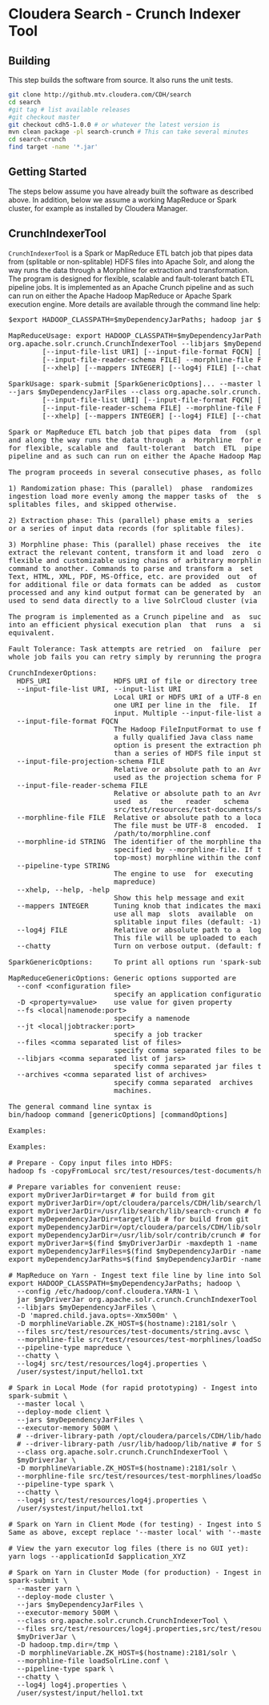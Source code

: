 # Cloudera Search - Crunch Indexer Tool

## Building

This step builds the software from source. It also runs the unit tests.

```bash
git clone http://github.mtv.cloudera.com/CDH/search
cd search
#git tag # list available releases
#git checkout master
git checkout cdh5-1.0.0 # or whatever the latest version is
mvn clean package -pl search-crunch # This can take several minutes
cd search-crunch
find target -name '*.jar'
```

## Getting Started

The steps below assume you have already built the software as described above.
In addition, below we assume a working MapReduce or Spark cluster, for example as installed by Cloudera Manager.

## CrunchIndexerTool

`CrunchIndexerTool` is a Spark or MapReduce ETL batch job that pipes data from (splitable or non-splitable) HDFS files into Apache  Solr,  and  along the way runs the data through a Morphline  for extraction  and transformation. The program is
designed for flexible, scalable and fault-tolerant batch ETL pipeline jobs. It is implemented as an  Apache  Crunch  pipeline and as such can run
on either the Apache Hadoop MapReduce or Apache Spark execution engine. More details are available through the command line help:

<pre>
$export HADOOP_CLASSPATH=$myDependencyJarPaths; hadoop jar $myDriverJar org.apache.solr.crunch.CrunchIndexerTool -help

MapReduceUsage: export HADOOP_CLASSPATH=$myDependencyJarPaths; hadoop jar $myDriverJar 
org.apache.solr.crunch.CrunchIndexerTool --libjars $myDependencyJarFiles [MapReduceGenericOptions]...
        [--input-file-list URI] [--input-file-format FQCN] [--input-file-projection-schema FILE]
        [--input-file-reader-schema FILE] --morphline-file FILE [--morphline-id STRING] [--pipeline-type STRING]
        [--xhelp] [--mappers INTEGER] [--log4j FILE] [--chatty] [HDFS_URI [HDFS_URI ...]]

SparkUsage: spark-submit [SparkGenericOptions]... --master local|yarn --deploy-mode client|cluster
--jars $myDependencyJarFiles --class org.apache.solr.crunch.CrunchIndexerTool $myDriverJar
        [--input-file-list URI] [--input-file-format FQCN] [--input-file-projection-schema FILE]
        [--input-file-reader-schema FILE] --morphline-file FILE [--morphline-id STRING] [--pipeline-type STRING]
        [--xhelp] [--mappers INTEGER] [--log4j FILE] [--chatty] [HDFS_URI [HDFS_URI ...]]

Spark or MapReduce ETL batch job that pipes data  from  (splitable or non-splitable) HDFS files into Apache Solr,
and along the way runs the data through  a  Morphline  for extraction and transformation. The program is designed
for flexible, scalable and  fault-tolerant  batch  ETL  pipeline  jobs.  It  is  implemented  as an Apache Crunch
pipeline and as such can run on either the Apache Hadoop MapReduce or Apache Spark execution engine.

The program proceeds in several consecutive phases, as follows: 

1) Randomization phase: This (parallel)  phase  randomizes  the  list  of  HDFS  input  files  in order to spread
ingestion load more evenly among the mapper tasks of  the  subsequent phase. This phase is only executed for non-
splitables files, and skipped otherwise.

2) Extraction phase: This (parallel) phase emits a  series  of  HDFS file input streams (for non-splitable files)
or a series of input data records (for splitable files). 

3) Morphline phase: This (parallel) phase receives  the  items  of  the  previous  phase, and uses a Morphline to
extract the relevant content, transform it and load  zero  or  more documents into Solr. The ETL functionality is
flexible and customizable using chains of arbitrary morphline  commands that pipe records from one transformation
command to another. Commands to parse and transform a  set  of  standard data formats such as Avro, Parquet, CSV,
Text, HTML, XML, PDF, MS-Office, etc. are provided  out  of  the  box, and additional custom commands and parsers
for additional file or data formats can be added  as  custom  morphline  commands. Any kind of data format can be
processed and any kind output format can be generated by  any custom Morphline ETL logic. Also, this phase can be
used to send data directly to a live SolrCloud cluster (via the loadSolr morphline command).

The program is implemented as a Crunch pipeline and  as  such Crunch optimizes the logical phases mentioned above
into an efficient physical execution plan  that  runs  a  single  mapper-only  job, or as the corresponding Spark
equivalent.

Fault Tolerance: Task attempts are retried  on  failure  per  the  standard  MapReduce or Spark semantics. If the
whole job fails you can retry simply by rerunning the program again using the same arguments.

CrunchIndexerOptions:
  HDFS_URI               HDFS URI of file or directory tree to ingest. (default: [])
  --input-file-list URI, --input-list URI
                         Local URI or HDFS URI of a UTF-8 encoded  file containing a list of HDFS URIs to ingest,
                         one URI per line in the  file.  If  '-'  is  specified,  URIs are read from the standard
                         input. Multiple --input-file-list arguments can be specified.
  --input-file-format FQCN
                         The Hadoop FileInputFormat to use for extracting  data from splitable HDFS files. Can be
                         a fully qualified Java class name  or  one  of  ['text', 'avro', 'avroParquet']. If this
                         option is present the extraction phase will  emit  a series of input data records rather
                         than a series of HDFS file input streams.
  --input-file-projection-schema FILE
                         Relative or absolute path to an Avro schema file  on the local file system. This will be
                         used as the projection schema for Parquet input files.
  --input-file-reader-schema FILE
                         Relative or absolute path to an Avro schema file  on the local file system. This will be
                         used  as   the   reader   schema   for   Avro   or   Parquet   input   files.   Example:
                         src/test/resources/test-documents/strings.avsc
  --morphline-file FILE  Relative or absolute path to a local  config  file that contains one or more morphlines.
                         The file must be UTF-8  encoded.  It  will  be  uploaded  to  each remote task. Example:
                         /path/to/morphline.conf
  --morphline-id STRING  The identifier of the morphline that shall  be executed within the morphline config file
                         specified by --morphline-file. If the --morphline-id  option is ommitted the first (i.e.
                         top-most) morphline within the config file is used. Example: morphline1
  --pipeline-type STRING
                         The engine to use  for  executing  the  job.  Can  be  'mapreduce' or 'spark'. (default:
                         mapreduce)
  --xhelp, --help, -help
                         Show this help message and exit
  --mappers INTEGER      Tuning knob that indicates the maximum number  of  MR  mapper tasks to use. -1 indicates
                         use all map  slots  available  on  the  cluster.  This  parameter  only  applies to non-
                         splitable input files (default: -1)
  --log4j FILE           Relative or absolute path to a  log4j.properties  config  file on the local file system.
                         This file will be uploaded to each remote task. Example: /path/to/log4j.properties
  --chatty               Turn on verbose output. (default: false)

SparkGenericOptions:     To print all options run 'spark-submit --help'

MapReduceGenericOptions: Generic options supported are
  --conf &lt;configuration file&gt;
                         specify an application configuration file
  -D &lt;property=value&gt;    use value for given property
  --fs &lt;local|namenode:port&gt;
                         specify a namenode
  --jt &lt;local|jobtracker:port&gt;
                         specify a job tracker
  --files &lt;comma separated list of files&gt;
                         specify comma separated files to be copied to the map reduce cluster
  --libjars &lt;comma separated list of jars&gt;
                         specify comma separated jar files to include in the classpath.
  --archives &lt;comma separated list of archives&gt;
                         specify comma separated  archives  to  be  unarchived  on  the compute
                         machines.

The general command line syntax is
bin/hadoop command [genericOptions] [commandOptions]

Examples: 

Examples: 

# Prepare - Copy input files into HDFS:
hadoop fs -copyFromLocal src/test/resources/test-documents/hello1.txt hdfs:/user/systest/input/

# Prepare variables for convenient reuse:
export myDriverJarDir=target # for build from git
export myDriverJarDir=/opt/cloudera/parcels/CDH/lib/search/lib/search-crunch # for CDH with parcels
export myDriverJarDir=/usr/lib/search/lib/search-crunch # for CDH with packages
export myDependencyJarDir=target/lib # for build from git
export myDependencyJarDir=/opt/cloudera/parcels/CDH/lib/solr/contrib/crunch # for CDH with parcels
export myDependencyJarDir=/usr/lib/solr/contrib/crunch # for CDH with packages
export myDriverJar=$(find $myDriverJarDir -maxdepth 1 -name '*.jar' ! -name '*-job.jar' ! -name '*-sources.jar')
export myDependencyJarFiles=$(find $myDependencyJarDir -name '*.jar' | sort | tr '\n' ',' | head -c -1)
export myDependencyJarPaths=$(find $myDependencyJarDir -name '*.jar' | sort | tr '\n' ':' | head -c -1)

# MapReduce on Yarn - Ingest text file line by line into Solr:
export HADOOP_CLASSPATH=$myDependencyJarPaths; hadoop \
  --config /etc/hadoop/conf.cloudera.YARN-1 \
  jar $myDriverJar org.apache.solr.crunch.CrunchIndexerTool \
  --libjars $myDependencyJarFiles \
  -D 'mapred.child.java.opts=-Xmx500m' \
  -D morphlineVariable.ZK_HOST=$(hostname):2181/solr \
  --files src/test/resources/test-documents/string.avsc \
  --morphline-file src/test/resources/test-morphlines/loadSolrLine.conf \
  --pipeline-type mapreduce \
  --chatty \
  --log4j src/test/resources/log4j.properties \
  /user/systest/input/hello1.txt

# Spark in Local Mode (for rapid prototyping) - Ingest into Solr:
spark-submit \
  --master local \
  --deploy-mode client \
  --jars $myDependencyJarFiles \
  --executor-memory 500M \
  # --driver-library-path /opt/cloudera/parcels/CDH/lib/hadoop/lib/native # for Snappy on CDH with parcels\
  # --driver-library-path /usr/lib/hadoop/lib/native # for Snappy on CDH with packages \
  --class org.apache.solr.crunch.CrunchIndexerTool \
  $myDriverJar \
  -D morphlineVariable.ZK_HOST=$(hostname):2181/solr \
  --morphline-file src/test/resources/test-morphlines/loadSolrLine.conf \
  --pipeline-type spark \
  --chatty \
  --log4j src/test/resources/log4j.properties \
  /user/systest/input/hello1.txt

# Spark on Yarn in Client Mode (for testing) - Ingest into Solr:
Same as above, except replace '--master local' with '--master yarn'

# View the yarn executor log files (there is no GUI yet):
yarn logs --applicationId $application_XYZ

# Spark on Yarn in Cluster Mode (for production) - Ingest into Solr:
spark-submit \
  --master yarn \
  --deploy-mode cluster \
  --jars $myDependencyJarFiles \
  --executor-memory 500M \
  --class org.apache.solr.crunch.CrunchIndexerTool \
  --files src/test/resources/log4j.properties,src/test/resources/test-morphlines/loadSolrLine.conf \
  $myDriverJar \
  -D hadoop.tmp.dir=/tmp \
  -D morphlineVariable.ZK_HOST=$(hostname):2181/solr \
  --morphline-file loadSolrLine.conf \
  --pipeline-type spark \
  --chatty \
  --log4j log4j.properties \
  /user/systest/input/hello1.txt
</pre>
  
